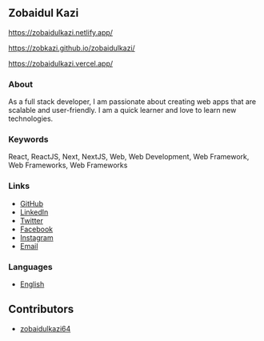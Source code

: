 ## Zobaidul Kazi

https://zobaidulkazi.netlify.app/

https://zobkazi.github.io/zobaidulkazi/

https://zobaidulkazi.vercel.app/

### About

As a full stack developer, I am passionate about creating web apps that are scalable and user-friendly. I am a quick learner and love to learn new technologies.

### Keywords

React, ReactJS, Next, NextJS, Web, Web Development, Web Framework, Web Frameworks, Web Frameworks

### Links

- [GitHub](https://github.com/zobaidulkazi64)
- [LinkedIn](https://linkedin.com/in/zobaidulkazi)
- [Twitter](https://twitter.com/zobaidulkazi)
- [Facebook](https://facebook.com/zobaidulkazi64)
- [Instagram](https://instagram.com/zobaidulkazi)
- [Email](mailto:0y8W5@example.com)

### Languages

- [English](https://zobaidulkazi64.github.io/)

## Contributors

- [zobaidulkazi64](https://github.com/zobaidulkazi64)
